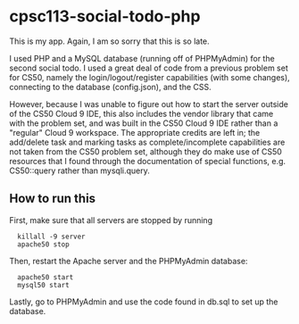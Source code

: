 # cpsc113-social-todo-php

This is my app. Again, I am so sorry that this is so late.

I used PHP and a MySQL database (running off of PHPMyAdmin) for the second social todo. I used a great deal of code from a previous problem set for CS50, namely the login/logout/register capabilities (with some changes), connecting to the database (config.json), and the CSS.

However, because I was unable to figure out how to start the server outside of the CS50 Cloud 9 IDE, this also includes the vendor library that came with the problem set, and was built in the CS50 Cloud 9 IDE rather than a "regular" Cloud 9 workspace. The appropriate credits are left in; the add/delete task and marking tasks as complete/incomplete capabilities are not taken from the CS50 problem set, although they do make use of CS50 resources that I found through the documentation of special functions, e.g. CS50::query rather than mysqli.query.

## How to run this
First, make sure that all servers are stopped by running
```
  killall -9 server
  apache50 stop
```
Then, restart the Apache server and the PHPMyAdmin database:
```
  apache50 start
  mysql50 start
```
Lastly, go to PHPMyAdmin and use the code found in db.sql to set up the database.
